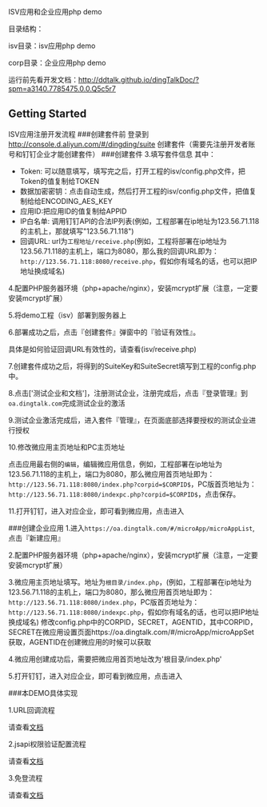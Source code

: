 ISV应用和企业应用php demo

目录结构：


isv目录：isv应用php demo


corp目录：企业应用php demo

运行前先看开发文档：http://ddtalk.github.io/dingTalkDoc/?spm=a3140.7785475.0.0.Q5c5r7

## Getting Started

ISV应用注册开发流程
###创建套件前
登录到 http://console.d.aliyun.com/#/dingding/suite 创建套件（需要先注册开发者账号和钉钉企业才能创建套件）
###创建套件
3.填写套件信息
其中：

- Token:  可以随意填写，填写完之后，打开工程的isv/config.php文件，把Token的值复制给TOKEN
- 数据加密密钥：点击自动生成，然后打开工程的isv/config.php文件，把值复制给给ENCODING_AES_KEY
- 应用ID:把应用ID的值复制给APPID
- IP白名单:  调用钉钉API的合法IP列表(例如，工程部署在ip地址为123.56.71.118的主机上，那就填写"123.56.71.118")
- 回调URL:   url为`工程地址/receive.php`(例如，工程将部署在ip地址为123.56.71.118的主机上，端口为8080，那么我的回调URL即为：`http://123.56.71.118:8080/receive.php`，假如你有域名的话，也可以把IP地址换成域名)

4.配置PHP服务器环境（php+apache/nginx），安装mcrypt扩展（注意，一定要安装mcrypt扩展）

5.将demo工程（isv）部署到服务器上

6.部署成功之后，点击『创建套件』弹窗中的『验证有效性』。

  具体是如何验证回调URL有效性的，请查看(isv/receive.php)

7.创建套件成功之后，将得到的SuiteKey和SuiteSecret填写到工程的config.php中。

8.点击['测试企业和文档']，注册测试企业，注册完成后，点击『登录管理』到```oa.dingtalk.com```完成测试企业的激活

9.测试企业激活完成后，进入套件『管理』，在页面底部选择要授权的测试企业进行授权

10.修改微应用主页地址和PC主页地址

  点击应用最右侧的`编辑`，编辑微应用信息，例如，工程部署在ip地址为123.56.71.118的主机上，端口为8080，那么微应用首页地址即为：`http://123.56.71.118:8080/index.php?corpid=$CORPID$`，PC版首页地址为：`http://123.56.71.118:8080/indexpc.php?corpid=$CORPID$`，点击保存。

11.打开钉钉，进入对应企业，即可看到微应用，点击进入

###创建企业应用
1.进入`https://oa.dingtalk.com/#/microApp/microAppList`,点击『新建应用』

2.配置PHP服务器环境（php+apache/nginx），安装mcrypt扩展（注意，一定要安装mcrypt扩展）

3.微应用主页地址填写。地址为`根目录/index.php`，(例如，工程部署在ip地址为123.56.71.118的主机上，端口为8080，那么微应用首页地址即为：`http://123.56.71.118:8080/index.php`，PC版首页地址为：`http://123.56.71.118:8080/indexpc.php`，假如你有域名的话，也可以把IP地址换成域名)
  修改config.php中的CORPID，SECRET，AGENTID，其中CORPID，SECRET在微应用设置页面https://oa.dingtalk.com/#/microApp/microAppSet获取，AGENTID在创建微应用的时候可以获取

4.微应用创建成功后，需要把微应用首页地址改为'根目录/index.php'

5.打开钉钉，进入对应企业，即可看到微应用，点击进入


###本DEMO具体实现

1.URL回调流程

请查看[文档](http://ddtalk.github.io/dingTalkDoc/#2-回调接口（分为五个回调类型）)

2.jsapi权限验证配置流程

请查看[文档](http://ddtalk.github.io/dingTalkDoc/#页面引入js文件)

3.免登流程

请查看[文档](http://ddtalk.github.io/dingTalkDoc/#手机客户端微应用中调用免登)
